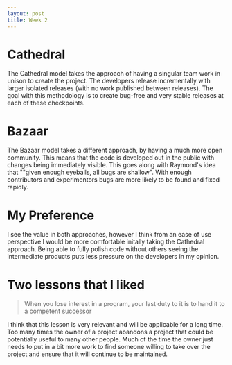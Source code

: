 ```yaml
---
layout: post
title: Week 2
---
```


# Cathedral
The Cathedral model takes the approach of having a singular team work in unison to create the project. The developers release incrementally with larger isolated releases (with no work published between releases). The goal with this methodology is to create bug-free and very stable releases at each of these checkpoints.

# Bazaar
The Bazaar model takes a different approach, by having a much more open community. This means that the code is developed out in the public with changes being immediately visible. This goes along with Raymond's idea that ""given enough eyeballs, all bugs are shallow". With enough contributors and experimentors bugs are more likely to be found and fixed rapidly.

# My Preference
I see the value in both approaches, however I think from an ease of use perspective I would be more comfortable initally taking the Cathedral approach. Being able to fully polish code without others seeing the intermediate products puts less pressure on the developers in my opinion.

# Two lessons that I liked

> When you lose interest in a program, your last duty to it is to hand it to a competent successor

I think that this lesson is very relevant and will be applicable for a long time. Too many times the owner of a project abandons a project that could be potentially useful to many other people. Much of the time the owner just needs to put in a bit more work to find someone willing to take over the project and ensure that it will continue to be maintained.
